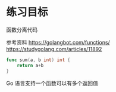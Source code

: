 练习目标
=======
函数分离代码

参考资料 
https://golangbot.com/functions/  
https://studygolang.com/articles/11892  

```go
func sum(a, b int) int {
	return a+b 
}
```

Go 语言支持一个函数可以有多个返回值
